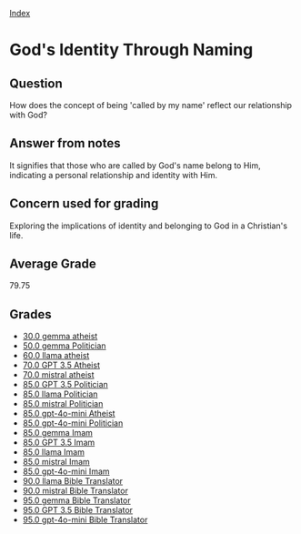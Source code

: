
[Index](../index.md)
# God's Identity Through Naming
## Question
How does the concept of being 'called by my name' reflect our relationship with God?

## Answer from notes
It signifies that those who are called by God's name belong to Him, indicating a personal relationship and identity with Him.

## Concern used for grading
Exploring the implications of identity and belonging to God in a Christian's life.

## Average Grade
79.75

## Grades
 * [30.0 gemma atheist](../answers/gemma_atheist/God's_Identity_Through_Naming.md)
 * [50.0 gemma Politician](../answers/gemma_Politician/God's_Identity_Through_Naming.md)
 * [60.0 llama atheist](../answers/llama_atheist/God's_Identity_Through_Naming.md)
 * [70.0 GPT 3.5 Atheist](../answers/GPT_3.5_Atheist/God's_Identity_Through_Naming.md)
 * [70.0 mistral atheist](../answers/mistral_atheist/God's_Identity_Through_Naming.md)
 * [85.0 GPT 3.5 Politician](../answers/GPT_3.5_Politician/God's_Identity_Through_Naming.md)
 * [85.0 llama Politician](../answers/llama_Politician/God's_Identity_Through_Naming.md)
 * [85.0 mistral Politician](../answers/mistral_Politician/God's_Identity_Through_Naming.md)
 * [85.0 gpt-4o-mini Atheist](../answers/gpt-4o-mini_Atheist/God's_Identity_Through_Naming.md)
 * [85.0 gpt-4o-mini Politician](../answers/gpt-4o-mini_Politician/God's_Identity_Through_Naming.md)
 * [85.0 gemma Imam](../answers/gemma_Imam/God's_Identity_Through_Naming.md)
 * [85.0 GPT 3.5 Imam](../answers/GPT_3.5_Imam/God's_Identity_Through_Naming.md)
 * [85.0 llama Imam](../answers/llama_Imam/God's_Identity_Through_Naming.md)
 * [85.0 mistral Imam](../answers/mistral_Imam/God's_Identity_Through_Naming.md)
 * [85.0 gpt-4o-mini Imam](../answers/gpt-4o-mini_Imam/God's_Identity_Through_Naming.md)
 * [90.0 llama Bible Translator](../answers/llama_Bible_Translator/God's_Identity_Through_Naming.md)
 * [90.0 mistral Bible Translator](../answers/mistral_Bible_Translator/God's_Identity_Through_Naming.md)
 * [95.0 gemma Bible Translator](../answers/gemma_Bible_Translator/God's_Identity_Through_Naming.md)
 * [95.0 GPT 3.5 Bible Translator](../answers/GPT_3.5_Bible_Translator/God's_Identity_Through_Naming.md)
 * [95.0 gpt-4o-mini Bible Translator](../answers/gpt-4o-mini_Bible_Translator/God's_Identity_Through_Naming.md)
